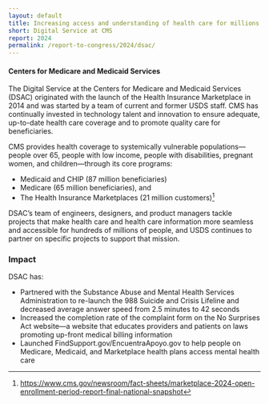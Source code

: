 ```yaml
---
layout: default
title: Increasing access and understanding of health care for millions of people
short: Digital Service at CMS
report: 2024
permalink: /report-to-congress/2024/dsac/
---
```

####  Centers for Medicare and Medicaid Services

The Digital Service at the Centers for Medicare and Medicaid Services (DSAC) originated with the launch of the Health Insurance Marketplace in 2014 and was started by a team of current and former USDS staff. CMS has continually invested in technology talent and innovation to ensure adequate, up-to-date health care coverage and to promote quality care for beneficiaries.

CMS provides health coverage to systemically vulnerable populations—people over 65, people with low income, people with disabilities, pregnant women, and children—through its core programs:

- Medicaid and CHIP (87 million beneficiaries)
- Medicare (65 million beneficiaries), and
- The Health Insurance Marketplaces (21 million customers)[^1]

DSAC’s team of engineers, designers, and product managers tackle projects that make health care and health care information more seamless and accessible for hundreds of millions of people, and USDS continues to partner on specific projects to support that mission. 

[^1]: https://www.cms.gov/newsroom/fact-sheets/marketplace-2024-open-enrollment-period-report-final-national-snapshot



###  Impact

DSAC has:

- Partnered with the Substance Abuse and Mental Health Services Administration to re-launch the 988 Suicide and Crisis Lifeline and decreased average answer speed from 2.5 minutes to 42 seconds
- Increased the completion rate of the complaint form on the No Surprises Act website—a website that educates providers and patients on laws promoting up-front medical billing information 
- Launched FindSupport.gov/EncuentraApoyo.gov to help people on Medicare, Medicaid, and Marketplace health plans access mental health care

